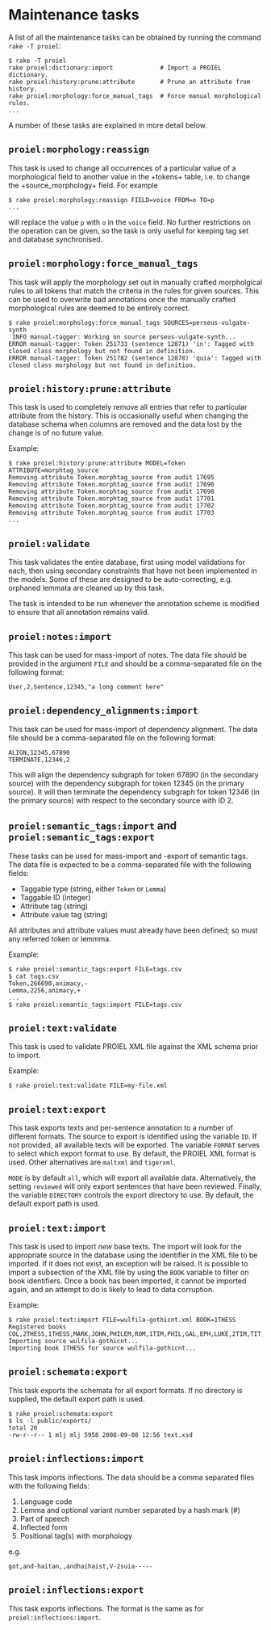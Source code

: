 Maintenance tasks
=================

A list of all the maintenance tasks can be obtained by running the command `rake -T proiel`:

    $ rake -T proiel
    rake proiel:dictionary:import             # Import a PROIEL dictionary.
    rake proiel:history:prune:attribute       # Prune an attribute from history.
    rake proiel:morphology:force_manual_tags  # Force manual morphological rules.
    ...

A number of these tasks are explained in more detail below.

`proiel:morphology:reassign`
----------------------------

This task is used to change all occurrences of a particular value of a morphological
field to another value in the +tokens+ table, i.e. to change the
+source_morphology+ field. For example

    $ rake proiel:morphology:reassign FIELD=voice FROM=o TO=p
    ...

will replace the value `p` with `o` in the `voice` field. No further
restrictions on the operation can be given, so the task is only useful
for keeping tag set and database synchronised.

`proiel:morphology:force_manual_tags`
-------------------------------------

This task will apply the morphology set out in manually crafted morpholgical rules
to all tokens that match the criteria in the rules for given sources. This can be
used to overwrite bad annotations once the manually crafted morphological rules are
deemed to be entirely correct.

    $ rake proiel:morphology:force_manual_tags SOURCES=perseus-vulgate-synth
     INFO manual-tagger: Working on source perseus-vulgate-synth...
    ERROR manual-tagger: Token 251733 (sentence 12871) 'in': Tagged with closed class morphology but not found in definition.
    ERROR manual-tagger: Token 251782 (sentence 12878) 'quia': Tagged with closed class morphology but not found in definition.

`proiel:history:prune:attribute`
--------------------------------

This task is used to completely remove all entries that refer to particular
attribute from the history. This is occasionally useful when changing the database
schema when columns are removed and the data lost by the change is of no future value.

Example:

    $ rake proiel:history:prune:attribute MODEL=Token ATTRIBUTE=morphtag_source
    Removing attribute Token.morphtag_source from audit 17695
    Removing attribute Token.morphtag_source from audit 17696
    Removing attribute Token.morphtag_source from audit 17698
    Removing attribute Token.morphtag_source from audit 17701
    Removing attribute Token.morphtag_source from audit 17702
    Removing attribute Token.morphtag_source from audit 17703
    ...

`proiel:validate`
-----------------

This task validates the entire database, first using model validations for each, then
using secondary constraints that have not been implemented in the models. Some of these
are designed to be auto-correcting, e.g. orphaned lemmata are cleaned up by this task.

The task is intended to be run whenever the annotation scheme is modified to ensure that
all annotation remains valid.

`proiel:notes:import`
---------------------

This task can be used for mass-import of notes. The data file should
be provided in the argument `FILE` and should be a comma-separated
file on the following format:

    User,2,Sentence,12345,"a long comment here"

`proiel:dependency_alignments:import`
-------------------------------------

This task can be used for mass-import of dependency alignment. The data file should be
a comma-separated file on the following format:

    ALIGN,12345,67890
    TERMINATE,12346,2

This will align the dependency subgraph for token 67890 (in the secondary source)
with the dependency subgraph for token 12345 (in the primary source). It will then
terminate the dependency subgraph for token 12346 (in the primary source) with
respect to the secondary source with ID 2.

`proiel:semantic_tags:import` and `proiel:semantic_tags:export`
---------------------------------------------------------------

These tasks can be used for mass-import and -export of semantic tags. The data file is 
expected to be a comma-separated file with the following fields:

  * Taggable type (string, either `Token` or `Lemma`)
  * Taggable ID (integer)
  * Attribute tag (string)
  * Attribute value tag (string)

All attributes and attribute values must already have been defined; so must any
referred token or lemmma.

Example:

    $ rake proiel:semantic_tags:export FILE=tags.csv
    $ cat tags.csv
    Token,266690,animacy,-
    Lemma,2256,animacy,+
    ...
    $ rake proiel:semantic_tags:import FILE=tags.csv

`proiel:text:validate`
----------------------

This task is used to validate PROIEL XML file against the XML schema prior to import.

Example:

    $ rake proiel:text:validate FILE=my-file.xml

`proiel:text:export`
--------------------

This task exports texts and per-sentence annotation to a number of different formats.
The source to export is identified using the variable `ID`. If not provided, all available
texts will be exported. The variable `FORMAT` serves to select which export format to
use. By default, the PROIEL XML format is used. Other alternatives are `maltxml` and
`tigerxml`.

`MODE` is by default `all`, which will export all available data. Alternatively, the
setting `reviewed` will only export sentences that have been reviewed. Finally, the
variable `DIRECTORY` controls the export directory to use. By default, the default
export path is used.

`proiel:text:import`
--------------------

This task is used to import _new_ base texts. The import will look for the appropriate
source in the database using the identifier in the XML file to be imported. If it does
not exist, an exception will be raised. It is possible to import a subsection of the
XML file by using the `BOOK` variable to filter on book identifiers. Once a book has
been imported, it cannot be imported again, and an attempt to do is likely to lead to
data corruption.

Example:

    $ rake proiel:text:import FILE=wulfila-gothicnt.xml BOOK=1THESS
    Registered books COL,2THESS,1THESS,MARK,JOHN,PHILEM,ROM,1TIM,PHIL,GAL,EPH,LUKE,2TIM,TIT,2COR,MATT,1COR...
    Importing source wulfila-gothicnt...
    Importing book 1THESS for source wulfila-gothicnt...

`proiel:schemata:export`
------------------------

This task exports the schemata for all export formats. If no directory is supplied,
the default export path is used.

    $ rake proiel:schemata:export
    $ ls -l public/exports/
    total 20
    -rw-r--r-- 1 mlj mlj 5958 2008-09-08 12:56 text.xsd

`proiel:inflections:import`
---------------------------

This task imports inflections. The data should be a comma separated
files with the following fields:

  1. Language code
  2. Lemma and optional variant number separated by a hash mark (#)
  3. Part of speech
  4. Inflected form
  5. Positional tag(s) with morphology

e.g.

    got,and-haitan,,andhaihaist,V-2suia-----

`proiel:inflections:export`
---------------------------

This task exports inflections. The format is the same as for
`proiel:inflections:import`.
